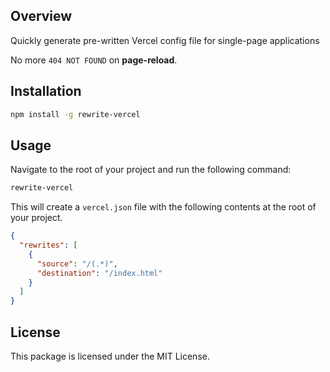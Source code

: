 ## Overview
Quickly generate pre-written Vercel config file for single-page applications

No more `404 NOT FOUND` on **page-reload**.

## Installation
```bash
npm install -g rewrite-vercel
```

## Usage
Navigate to the root of your project and run the following command:

```bash
rewrite-vercel
```

This will create a `vercel.json` file with the following contents at the root of your project.

```json
{
  "rewrites": [
    {
      "source": "/(.*)",
      "destination": "/index.html"
    }
  ]
}
```

## License
This package is licensed under the MIT License.
